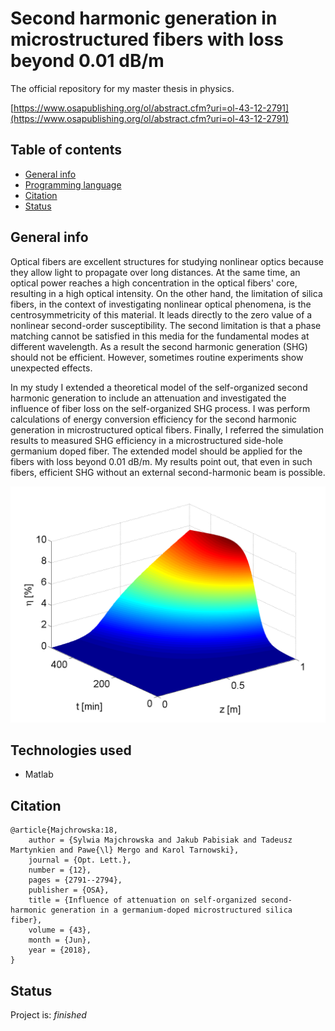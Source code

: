 # Second harmonic generation in microstructured fibers with loss beyond 0.01 dB/m
The official repository for my master thesis in physics.

[https://www.osapublishing.org/ol/abstract.cfm?uri=ol-43-12-2791](https://www.osapublishing.org/ol/abstract.cfm?uri=ol-43-12-2791)

## Table of contents
* [General info](#general-info)
* [Programming language](#Technologies-used)
* [Citation](#citation)
* [Status](#status)

## General info
Optical fibers are excellent structures for studying nonlinear optics because 
they allow light to propagate over long distances. At the same time, 
an optical power reaches a high concentration in the optical fibers' core, 
resulting in a high optical intensity. On the other hand, the limitation of silica fibers, 
in the context of investigating nonlinear optical phenomena, 
is the centrosymmetricity of this material. 
It leads directly to the zero value of a nonlinear second-order susceptibility. 
The second limitation is that a phase matching cannot be satisfied in this media 
for the fundamental modes at different wavelength. 
As a result the second harmonic generation (SHG) should not be efficient. 
However, sometimes routine experiments show unexpected effects.


In my study I extended a theoretical model of the self-organized second harmonic generation 
to include an attenuation and investigated the influence of fiber loss on the self-organized SHG process. 
I was perform calculations of energy conversion efficiency for the second harmonic generation 
in microstructured optical fibers. Finally, I referred the simulation results to measured SHG efficiency 
in a microstructured side-hole germanium doped fiber. The extended model should be applied 
for the fibers with loss beyond 0.01 dB/m. My results point out, that even in such fibers, 
efficient SHG without an external second-harmonic beam is possible.

![Example screenshot](./screenshots/5.png)

## Technologies used
* Matlab

## Citation

```
@article{Majchrowska:18,
    author = {Sylwia Majchrowska and Jakub Pabisiak and Tadeusz Martynkien and Pawe{\l} Mergo and Karol Tarnowski},
    journal = {Opt. Lett.},
    number = {12},
    pages = {2791--2794},
    publisher = {OSA},
    title = {Influence of attenuation on self-organized second-harmonic generation in a germanium-doped microstructured silica fiber},
    volume = {43},
    month = {Jun},
    year = {2018},
}
```

## Status
Project is: _finished_

